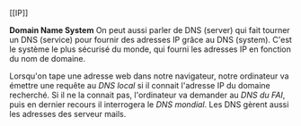 [[IP]]

**Domain Name System**
On peut aussi parler de DNS (server) qui fait tourner un DNS (service) pour fournir des adresses IP grâce au DNS (system).
C'est le système le plus sécurisé du monde, qui fourni les adresses IP en fonction du nom de domaine.

Lorsqu'on tape une adresse web dans notre navigateur, notre ordinateur va émettre une requête au *DNS local* si il connait l'adresse IP du domaine recherché. Si il ne la connait pas, l'ordinateur va demander au *DNS du FAI*, puis en dernier recours il interrogera le *DNS mondial*.
Les DNS gèrent aussi les adresses des serveur mails.